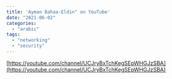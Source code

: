```yaml
---
title: 'Ayman Bahaa-Eldin" on YouTube'
date: "2021-06-02"
categories:
  - "arabic"
tags:
  - "networking"
  - "security"
---
```


[https://youtube.com/channel/UCJryBxTchKegSEpWHGJzSBA](https://youtube.com/channel/UCJryBxTchKegSEpWHGJzSBA)
